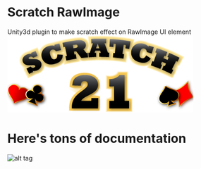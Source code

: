 # Scratch RawImage
Unity3d plugin to make scratch effect on RawImage UI element
![alt tag](https://raw.githubusercontent.com/sergmaksimchuk/scratchrawimage/master/Assets/sprites/logo_scratch.png)
# Here's tons of documentation
![alt tag](http://www.buydisplay.com/media/catalog/product/cache/1/image/c577d1203d4a53d9f98182eb6081b1d6/s/p/spi_oled_manufacturer_256x64_display_panel_supplier_green_on_black.jpg)
